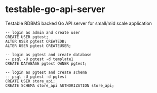 # testable-go-api-server

Testable RDBMS backed Go API server for small/mid scale application

```
-- login as admin and create user
CREATE USER pgtest;
ALTER USER pgtest CREATEDB;
ALTER USER pgtest CREATEUSER;

-- login as pgtest and create database
-- psql -U pgtest -d template1
CREATE DATABASE pgtest OWNER pgtest;

-- login as pgtest and create schema
-- psql -U pgtest -d pgtest
CREATE USER store_api;
CREATE SCHEMA store_api AUTHORIZATION store_api;
```
